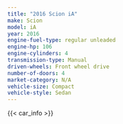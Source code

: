 ```yaml
---
title: "2016 Scion iA"
make: Scion
model: iA
year: 2016
engine-fuel-type: regular unleaded
engine-hp: 106
engine-cylinders: 4
transmission-type: Manual
driven-wheels: Front wheel drive
number-of-doors: 4
market-category: N/A
vehicle-size: Compact
vehicle-style: Sedan
---
```


{{< car_info >}}
